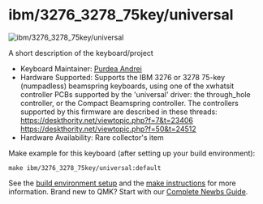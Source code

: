 # ibm/3276_3278_75key/universal

![ibm/3276_3278_75key/universal](https://i.imgur.com/juemGB1.jpg)

A short description of the keyboard/project

* Keyboard Maintainer: [Purdea Andrei](https://github.com/purdeaandrei)
* Hardware Supported: Supports the IBM 3276 or 3278 75-key (numpadless) beamspring keyboards, using one of the xwhatsit controller PCBs supported by the 'universal' driver: the through_hole controller, or the Compact Beamspring controller.
  The controllers supported by this firmware are described in these threads:
  https://deskthority.net/viewtopic.php?f=7&t=23406
  https://deskthority.net/viewtopic.php?f=50&t=24512
* Hardware Availability: Rare collector's item

Make example for this keyboard (after setting up your build environment):

    make ibm/3276_3278_75key/universal:default

See the [build environment setup](https://docs.qmk.fm/#/getting_started_build_tools) and the [make instructions](https://docs.qmk.fm/#/getting_started_make_guide) for more information. Brand new to QMK? Start with our [Complete Newbs Guide](https://docs.qmk.fm/#/newbs).
